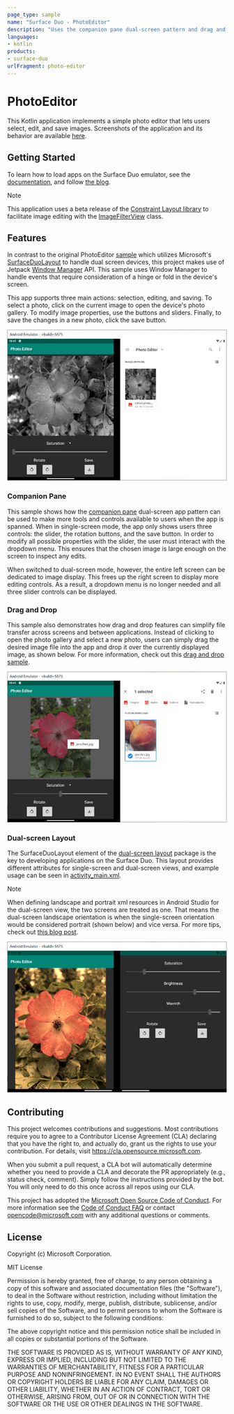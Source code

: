 ```yaml
---
page_type: sample
name: "Surface Duo - PhotoEditor"
description: "Uses the companion pane dual-screen pattern and drag and drop features in a photo editing app for the Surface Duo."
languages:
- kotlin
products:
- surface-duo
urlFragment: photo-editor
---
```


# PhotoEditor

This Kotlin application implements a simple photo editor that lets users select, edit, and save images. Screenshots of the application and its behavior are available [here](screenshots/).

## Getting Started

To learn how to load apps on the Surface Duo emulator, see the [documentation](https://docs.microsoft.com/dual-screen/android), and follow [the blog](https://devblogs.microsoft.com/surface-duo).

> [!NOTE]
> This application uses a beta release of the [Constraint Layout library](https://developer.android.com/jetpack/androidx/releases/constraintlayout) to facilitate image editing with the [ImageFilterView](https://developer.android.com/reference/androidx/constraintlayout/utils/widget/ImageFilterView) class.

## Features

In contrast to the original PhotoEditor [sample](https://github.com/microsoft/surface-duo-app-samples/tree/main/PhotoEditor) which utilizes Microsoft's [SurfaceDuoLayout](https://docs.microsoft.com/dual-screen/android/api-reference/dualscreen-library/layouts/surfaceduo-layout) to handle dual screen devices, this project makes use of Jetpack [Window Manager](https://developer.android.com/jetpack/androidx/releases/window) API. This sample uses Window Manager to handle events that require consideration of a hinge or fold in the device's screen.

This app supports three main actions: selection, editing, and saving. To select a photo, click on the current image to open the device's photo gallery. To modify image properties, use the buttons and sliders. Finally, to save the changes in a new photo, click the save button.

![PhotoEditor app on left screen with edited image and photo gallery on right screen displaying the same edited image after it was saved](screenshots/save_feature.png)

### Companion Pane

This sample shows how the [companion pane](https://docs.microsoft.com/dual-screen/introduction#companion-pane) dual-screen app pattern can be used to make more tools and controls available to users when the app is spanned. When in single-screen mode, the app only shows users three controls: the slider, the rotation buttons, and the save button. In order to modify all possible properties with the slider, the user must interact with the dropdown menu. This ensures that the chosen image is large enough on the screen to inspect any edits.

When switched to dual-screen mode, however, the entire left screen can be dedicated to image display. This frees up the right screen to display more editing controls. As a result, a dropdown menu is no longer needed and all three slider controls can be displayed.

### Drag and Drop

This sample also demonstrates how drag and drop features can simplify file transfer across screens and between applications. Instead of clicking to open the photo gallery and select a new photo, users can simply drag the desired image file into the app and drop it over the currently displayed image, as shown below. For more information, check out this [drag and drop sample](https://github.com/microsoft/surface-duo-sdk-samples-kotlin/tree/master/DragAndDrop).

![Drag and drop example between Files app and PhotoEditor](screenshots/drag_drop_import.png)

### Dual-screen Layout

The SurfaceDuoLayout element of the [dual-screen layout](https://docs.microsoft.com/dual-screen/android/api-reference/dualscreen-library/) package is the key to developing applications on the Surface Duo. This layout provides different attributes for single-screen and dual-screen views, and example usage can be seen in [activity_main.xml](app/src/main/res/layout/activity_main.xml).

> [!NOTE]
> When defining landscape and portrait xml resources in Android Studio for the dual-screen view, the two screens are treated as one. That means the dual-screen landscape orientation is when the single-screen orientation would be considered portrait (shown below) and vice versa. For more tips, check out [this blog post](https://devblogs.microsoft.com/surface-duo/introducing-dual-screen-layouts-android/).

![Dual-screen landscape view](screenshots/dual_screen_landscape.png)

## Contributing

This project welcomes contributions and suggestions.  Most contributions require you to agree to a
Contributor License Agreement (CLA) declaring that you have the right to, and actually do, grant us
the rights to use your contribution. For details, visit https://cla.opensource.microsoft.com.

When you submit a pull request, a CLA bot will automatically determine whether you need to provide
a CLA and decorate the PR appropriately (e.g., status check, comment). Simply follow the instructions
provided by the bot. You will only need to do this once across all repos using our CLA.

This project has adopted the [Microsoft Open Source Code of Conduct](https://opensource.microsoft.com/codeofconduct/).
For more information see the [Code of Conduct FAQ](https://opensource.microsoft.com/codeofconduct/faq/) or
contact [opencode@microsoft.com](mailto:opencode@microsoft.com) with any additional questions or comments.

## License

Copyright (c) Microsoft Corporation.

MIT License

Permission is hereby granted, free of charge, to any person obtaining a copy of this software and associated documentation files (the "Software"), to deal in the Software without restriction, including without limitation the rights to use, copy, modify, merge, publish, distribute, sublicense, and/or sell copies of the Software, and to permit persons to whom the Software is furnished to do so, subject to the following conditions:

The above copyright notice and this permission notice shall be included in all copies or substantial portions of the Software.

THE SOFTWARE IS PROVIDED AS IS, WITHOUT WARRANTY OF ANY KIND, EXPRESS OR IMPLIED, INCLUDING BUT NOT LIMITED TO THE WARRANTIES OF MERCHANTABILITY, FITNESS FOR A PARTICULAR PURPOSE AND NONINFRINGEMENT. IN NO EVENT SHALL THE AUTHORS OR COPYRIGHT HOLDERS BE LIABLE FOR ANY CLAIM, DAMAGES OR OTHER LIABILITY, WHETHER IN AN ACTION OF CONTRACT, TORT OR OTHERWISE, ARISING FROM, OUT OF OR IN CONNECTION WITH THE SOFTWARE OR THE USE OR OTHER DEALINGS IN THE SOFTWARE.
